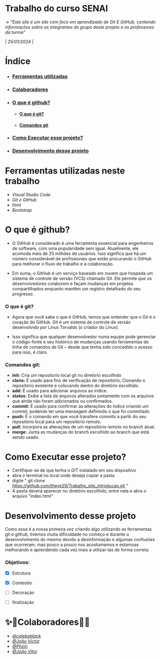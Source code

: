 # **Trabalho do curso SENAI**

*-> "Este site é um site com foco em aprendizado de Git E GitHub, contendo informações sobre os integrantes do grupo deste projeto e os professores da turma"*

*| 25/01/2024 |*


# **Índice**
- ### [Ferramentas utilizadas](#Ferramentas-utilizadas-neste-trabalho)
- ### [Colaboradores](#Colaboradores)
- ### [O que é github?](#O-que-é-github?)
    - #### [O que é git?](#O-que-é-git?)
    - #### [Comandos git](#Comandos-git)
- ### [Como Executar esse projeto?](#Como-Executar-esse-projeto?)
- ### [Desenvolvimento desse projeto](#Desenvolvimento-desse-projeto)


# **Ferramentas utilizadas neste trabalho**

- *Visual Studio Code*
- *Git e GitHub*
- *html*
- *Bootstrap*


# **O que é github?**
- O GitHub é considerado é uma ferramenta essencial para engenheiros de software, com uma popularidade sem igual. Atualmente, ele acomoda mais de 25 milhões de usuários. Isso significa que há um número considerável de profissionais que estão procurando o GitHub para melhorar o fluxo de trabalho e a colaboração.

- Em suma, o GitHub é um serviço baseado em nuvem que hospeda um sistema de controle de versão (VCS) chamado Git. Ele permite que os desenvolvedores colaborem e façam mudanças em projetos compartilhados enquanto mantêm um registro detalhado do seu progresso.

### O que é git?
- Agora que você sabe o que é GitHub, temos que entender que o Git é o coração do GitHub. Git é um sistema de controle de versão desenvolvido por Linus Torvalds (o criador do Linux).

- Isso significa que qualquer desenvolvedor numa equipe pode gerenciar o código-fonte e seu histórico de mudanças usando ferramentas de linha de comandos de Git – desde que tenha sido concedido o acesso para isso, é claro.

### Comandos git:

- **init:** Cria um repositorio local git no diretório escolhido
- **clone:** É usado para fins de verificação de repositório, Clonando o repositório existente e colocando dentro do diretório escolhido.
- **add:** É usado para adicionar arquivos ao índice.
- **status:** Exibe a lista de arquivos alterados juntamente com os arquivos que ainda não foram adicionados ou confirmados.
- **commit:** É usado para confirmar as alterações do índice criando um commit, podendo ter uma mensagem definindo o que foi commitado
- **push:** É o comando em que você transfere commits a partir do seu repositório local para um repositório remoto.
- **pull:** Incorpora as alterações de um repositório remoto no branch atual.
- **merge:** Junta as mudanças do branch escolhido ao branch que está sendo usado.

# **Como Executar esse projeto?**
- Certifique-se de que tenha o GIT instalado em seu dispositivo
- abra o terminal no local onde deseja copiar a pasta
- digite " git clone https://github.com/theye29/Trabalho_site_introducao.git "
- A pasta deverá aparecer no diretório escolhido, entre nela e abra o arquivo "index.html"


# **Desenvolvimento desse projeto**
Como essa é a nossa primeira vez criando algo utilizando as ferramentas git e github, tivemos muita dificuldade no começo e durante o desenvolvimento do mesmo devido a desinformação e algumas confusões que ocorreram, mas pouco a pouco nos acostumamos e estamoas melhorando e aprendendo cada vez mais a utilizar-las de forma correta.

### **Objetivos**:
- [x]  Estrutura
- [x]  Conteúdo
- [ ]  Decoração
- [ ]  finalização 


# ✨📖**Colaboradores**📖✨

- *[@calebeblack](https://www.github.com/calebeblack)*
- *[@João Victor](https://www.github.com/theye29)*
- *[@Phzin](https://www.github.com/Kuuh4k0)*
- *[@João Vitor](https://www.github.com/Joao-vasco-dias)*


